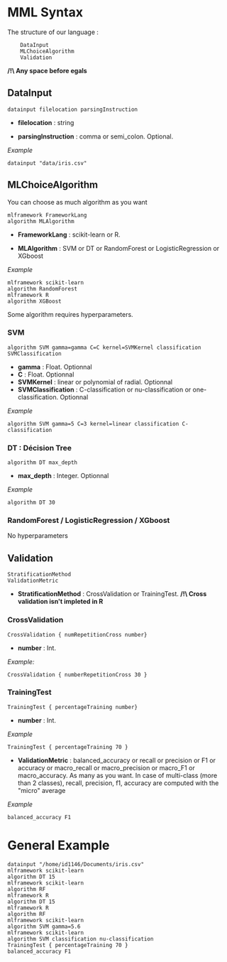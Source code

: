 # MML Syntax

The structure of our language : 
```
	DataInput
	MLChoiceAlgorithm
	Validation
```
**/!\ Any space before egals**

## DataInput

```
datainput filelocation parsingInstruction
```

* **filelocation** : string

* **parsingInstruction** : comma or semi_colon. Optional.

*Example*
```
datainput "data/iris.csv"
```

## MLChoiceAlgorithm
You can choose as much algorithm as you want

```
mlframework FrameworkLang
algorithm MLAlgorithm
```
* **FrameworkLang** : scikit-learn or R.

* **MLAlgorithm** : SVM or DT or RandomForest or LogisticRegression or XGboost

*Example*
```
mlframework scikit-learn
algorithm RandomForest
mlframework R
algorithm XGBoost
```

Some algorithm requires hyperparameters.

### SVM
```
algorithm SVM gamma=gamma C=C kernel=SVMKernel classification SVMClassification
```
  
* **gamma** : Float. Optionnal
* **C** : Float. Optionnal
* **SVMKernel** : linear or polynomial of radial. Optionnal
* **SVMClassification** : C-classification or nu-classification or one-classification. Optionnal

*Example*
```
algorithm SVM gamma=5 C=3 kernel=linear classification C-classification
```

### DT : Décision Tree
  
```
algorithm DT max_depth
```
* **max_depth** : Integer. Optionnal

*Example*
```
algorithm DT 30
```

### RandomForest / LogisticRegression / XGboost 

No hyperparameters


## Validation

```
StratificationMethod
ValidationMetric
```

* **StratificationMethod** : CrossValidation or TrainingTest. **/!\ Cross validation isn't impleted in R**

### CrossValidation
```
CrossValidation { numRepetitionCross number}
```
* **number** : Int.

*Example:*
```
CrossValidation { numberRepetitionCross 30 }
```

### TrainingTest

```
TrainingTest { percentageTraining number}
```
* **number** : Int.

*Example*
```
TrainingTest { percentageTraining 70 }
```

* **ValidationMetric** : balanced_accuracy or recall or precision or F1  or accuracy or macro_recall or macro_precision or macro_F1 or macro_accuracy. As many as you want.
In case of multi-class (more than 2 classes), recall, precision, f1, accuracy are computed with the "micro" average

*Example*
```
balanced_accuracy F1
```

# General Example

```
datainput "/home/id1146/Documents/iris.csv"
mlframework scikit-learn
algorithm DT 15
mlframework scikit-learn
algorithm RF
mlframework R
algorithm DT 15
mlframework R
algorithm RF
mlframework scikit-learn
algorithm SVM gamma=5.6
mlframework scikit-learn
algorithm SVM classification nu-classification
TrainingTest { percentageTraining 70 }
balanced_accuracy F1

```


